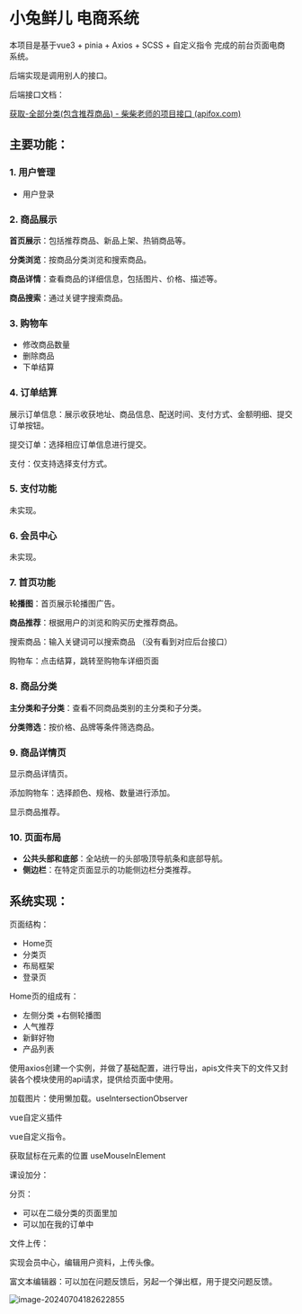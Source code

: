 

# 小兔鲜儿 电商系统  

本项目是基于vue3 + pinia + Axios + SCSS  + 自定义指令 完成的前台页面电商系统。

后端实现是调用别人的接口。

后端接口文档：

[获取-全部分类(包含推荐商品) - 柴柴老师的项目接口 (apifox.com)](https://apifox.com/apidoc/shared-c05cb8d7-e591-4d9c-aff8-11065a0ec1de/api-67132163)



## 主要功能：

### 1. **用户管理**

+ 用户登录

### 2. **商品展示**

**首页展示**：包括推荐商品、新品上架、热销商品等。

**分类浏览**：按商品分类浏览和搜索商品。

**商品详情**：查看商品的详细信息，包括图片、价格、描述等。

**商品搜索**：通过关键字搜索商品。

### 3. **购物车**

- 修改商品数量
- 删除商品
- 下单结算

### 4. **订单结算**

展示订单信息：展示收获地址、商品信息、配送时间、支付方式、金额明细、提交订单按钮。

提交订单：选择相应订单信息进行提交。

支付：仅支持选择支付方式。

### 5. **支付功能**

未实现。

### 6. **会员中心**

未实现。

### 7. **首页功能**

**轮播图**：首页展示轮播图广告。

**商品推荐**：根据用户的浏览和购买历史推荐商品。

搜索商品：输入关键词可以搜索商品  （没有看到对应后台接口）

购物车：点击结算，跳转至购物车详细页面

### 8. **商品分类**

**主分类和子分类**：查看不同商品类别的主分类和子分类。

**分类筛选**：按价格、品牌等条件筛选商品。

### 9. **商品详情页**

显示商品详情页。

添加购物车：选择颜色、规格、数量进行添加。

显示商品推荐。

### 10. **页面布局**

+ **公共头部和底部**：全站统一的头部吸顶导航条和底部导航。
+ **侧边栏**：在特定页面显示的功能侧边栏分类推荐。





## 系统实现：

页面结构：

- Home页
- 分类页
- 布局框架
- 登录页



Home页的组成有：

- 左侧分类 +右侧轮播图
- 人气推荐
- 新鲜好物
- 产品列表





使用axios创建一个实例，并做了基础配置，进行导出，apis文件夹下的文件又封装各个模块使用的api请求，提供给页面中使用。



加载图片：使用懒加载。useIntersectionObserver



vue自定义插件

vue自定义指令。

获取鼠标在元素的位置 useMouseInElement











课设加分：

分页：

- 可以在二级分类的页面里加
- 可以加在我的订单中



文件上传：

实现会员中心，编辑用户资料，上传头像。



富文本编辑器：可以加在问题反馈后，另起一个弹出框，用于提交问题反馈。

![image-20240704182622855](https://knowledge-1312726591.cos.ap-guangzhou.myqcloud.com/images/markdown%E5%9B%BE%E7%89%87/img/202407041826903.png)

